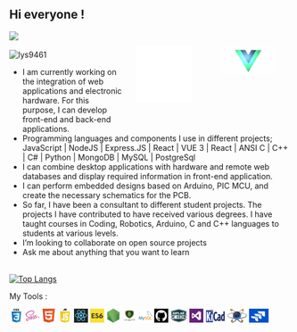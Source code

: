 <p><strong> <h2> Hi everyone ! </h2> </strong></p>
<p>
    <img src="https://github-readme-stats.vercel.app/api?username=ilyas9461&show_icons=true&theme=tokyonight"  width="%">
    <img src="img\PinkPiercingBull-size_restricted.gif" alt="react-native" width="20%" height="40%" align="right" style="margin:25px">
     <img src="img\react-anim.gif" alt="react-native" width="20%" height="40%" align="right" style="margin:25px">
</p>

<p> <img src="https://komarev.com/ghpvc/?username=ilyas9461&color=green" alt="lys9461" /> </p>

- I am currently working on the integration of web applications and electronic hardware. For this purpose, I can develop front-end and back-end applications.
- Programming languages and components I use in different projects;
JavaScript | NodeJS | Express.JS | React | VUE 3 | React | ANSI C | C++ | C# | Python | MongoDB | MySQL | PostgreSql
- I can combine desktop applications with hardware and remote web databases and display required information in front-end application.
- I can perform embedded designs based on Arduino, PIC MCU, and create the necessary schematics for the PCB.
- So far, I have been a consultant to different student projects. The projects I have contributed to have received various degrees. I have taught courses in Coding, Robotics, Arduino, C and C++ languages to students at various levels.
- I’m looking to collaborate on open source projects
- Ask me about anything that you want to learn
<br><br>

[![Top Langs](https://github-readme-stats.vercel.app/api/top-langs/?username=ilyas9461&layout=compact&show_icons=true&theme=react)](https://github.com/ilyas9461/github-readme-stats&hide_border=true&show_icons=true&langs_count=10)

<!-- [![Top Langs](https://github-readme-stats.vercel.app/api/top-langs/?username=ilyas9461)](https://github.com/ilyas9461/github-readme-stats) -->

<p>My Tools :<p/>
<p align="bottom">
<img src="./img/css3.png" width="25" height="25" border: 5px solid #555>
<img src="./img/sass.png" width="25" height="25">
<img src="./img/html.png" width="25" height="25">
<img src="./img/js-logo.png" width="25" height="25">
<img src="./img/reactt.png" width="25" height="25" border: 5px solid #555>
<img src="./img/es6.jpg" width="25" height="25" border: 5px solid #555>
<img src="./img/node.png" width="25" height="25">
<img src="./img/dj.png" width="25" height="25" border: 5px solid #555>
<img src="./img/mysql.png" width="25" height="25">
<img src="./img/sgithub.png" width="25" height="25">
<img src="./img/mplab-xide-transparent-background.png" width="30" height="25">
<img src="./img/vs.png" width="25" height="25">
<img src="./img/Kicad_logo_new.png" width="35" height="25">
<img src="./img/proteus_logo.png" width="35" height="25">
<img src="./img/jira.jpg" width="35" height="25">
<p/>


